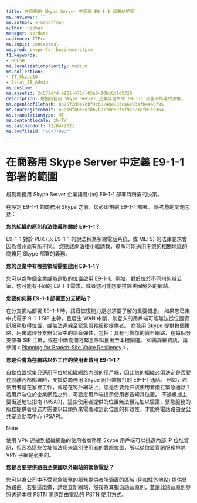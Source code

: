 ```yaml
---
title: 在商務用 Skype Server 中定義 E9-1-1 部署的範圍
ms.reviewer: ''
ms.author: v-mahoffman
author: cichur
manager: serdars
audience: ITPro
ms.topic: conceptual
ms.prod: skype-for-business-itpro
f1.keywords:
- NOCSH
ms.localizationpriority: medium
ms.collection:
- IT_Skype16
- Strat_SB_Admin
ms.custom: ''
ms.assetid: 2c572dfd-e901-471d-b5a0-18bc8d1d5328
description: 規劃商務用 Skype Server 企業語音中的 E9-1-1 部署時所需的決策。
ms.openlocfilehash: b576f2d9e7dbf9cb82484803ca6e93afb4440795
ms.sourcegitcommit: 65a10f80e5dfd67b2778e09f5f92c21ef09ce36a
ms.translationtype: MT
ms.contentlocale: zh-TW
ms.lasthandoff: 11/04/2021
ms.locfileid: "60777993"
---
```

# <a name="define-the-scope-of-the-e9-1-1-deployment-in-skype-for-business-server"></a>在商務用 Skype Server 中定義 E9-1-1 部署的範圍

規劃商務用 Skype Server 企業語音中的 E9-1-1 部署時所需的決策。

在設定 E9-1-1 的商務用 Skype 之前，您必須規劃 E9-1-1 部署。 應考量的問題包括：

 **您的組織的原則和法律義務關於 E9-1-1？**

 E9-1-1 對於 PBX (以 E9-1-1 的說法稱為多線電話系統，或 MLTS) 的法律要求會因為各州而有所不同。 您應該向法律小組請教，瞭解可能適用于您的相關地區的商務用 Skype 部署的義務。

 **您的企業中有哪些領域需要啟用 E9-1-1？**

 您可以為整個企業或為選取的位置啟用 E9-1-1。例如，對於位於不同州的辦公室，您可能有不同的 E9-1-1 需求，或者您可能想要排除美國境外的網站。

 **您要如何將 E9-1-1 部署至分支網站？**

 在分支網站部署 E9-1-1 時，語音恢復能力是必須要了解的重要概念。 如果您已集中式電子 9-1-1 SIP 主幹，且發生 WAN 中斷，則登入的用戶端可能無法從位置資訊服務取得位置，或無法連線至緊急服務服務提供者。 商務用 Skype 提供數個策略，用來處理分支辦公室中的語音彈性，包括：具有可恢復的資料網路、在每個分支部署 SIP 主幹，或在中斷期間將緊急呼叫推出至本機閘道。 如需詳細資訊，請參閱＜[Planning for Branch-Site Voice Resiliency](/previous-versions/office/lync-server-2013/lync-server-2013-planning-for-branch-site-voice-resiliency)＞。

 **您是否會為在網路以外工作的使用者啟用 E9-1-1？**

 自動位置採集只適用于位於組織網路內部的用戶端，因此您的組織必須決定是否要在脫離內部部署時，支援從商務用 Skype 用戶端撥打的 E9-1-1 通話。 例如，若使用者是在家裡工作，或是在客戶網站上，您是否要允許該使用者撥打緊急通話？ 若用戶端位於企業網路之外，可設定用戶端提示使用者告知其位置。 不過根據主要街道地址指南 (MSAG)，這些使用者提供的位置無法預先加以驗證，緊急服務的服務提供者發送方需要以口頭與來電者確定此位置的有效性，才能將電話路由至公共安全勤務中心 (PSAP)。

> [!NOTE]
> 使用 VPN 連線到組織網路的使用者商務用 Skype 用戶端可以挑選內部 IP 位址資訊，但因為這些位址無法用來識別使用者的實際位置，所以從位置資訊服務排除 VPN 子網是必要的。

 **您是否要提供路由至美國以外網站的緊急電話？**

 您可以為公司中不受緊急服務的服務提供者所涵蓋的區域 (例如駐外地點) 提供緊急路由。若要這麼做，請建立新網站，然後為其指派語音原則，並讓此語音原則參照透過本機 PSTN 閘道路由電話的 PSTN 使用方式。